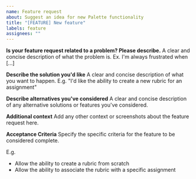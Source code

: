 ```yaml
---
name: Feature request
about: Suggest an idea for new Palette functionality
title: "[FEATURE] New feature"
labels: feature
assignees: ""
---
```


**Is your feature request related to a problem? Please describe.**
A clear and concise description of what the problem is. Ex. I'm always
frustrated when [...]

**Describe the solution you'd like**
A clear and concise description of what you want to happen.
E.g. "I'd like the ability to create a new rubric for an assignment"

**Describe alternatives you've considered**
A clear and concise description of any alternative solutions or features you've
considered.

**Additional context**
Add any other context or screenshots about the feature request here.

**Acceptance Criteria**
Specify the specific criteria for the feature to be considered complete.

E.g.

- Allow the ability to create a rubric from scratch
- Allow the ability to associate the rubric with a specific assignment
